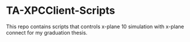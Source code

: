 # TA-XPCClient-Scripts
This repo contains scripts that controls x-plane 10 simulation with x-plane connect for my graduation thesis.
